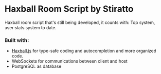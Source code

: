 # Haxball Room Script by Stiratto

Haxball room script that's still being developed, it counts with: Top system, user stats system to date.

### Built with:

- [Haxball.js](https://github.com/mertushka/haxball.js) for type-safe coding and autocompletion and more organized code.
- WebSockets for communications between client and host
- PostgreSQL as database